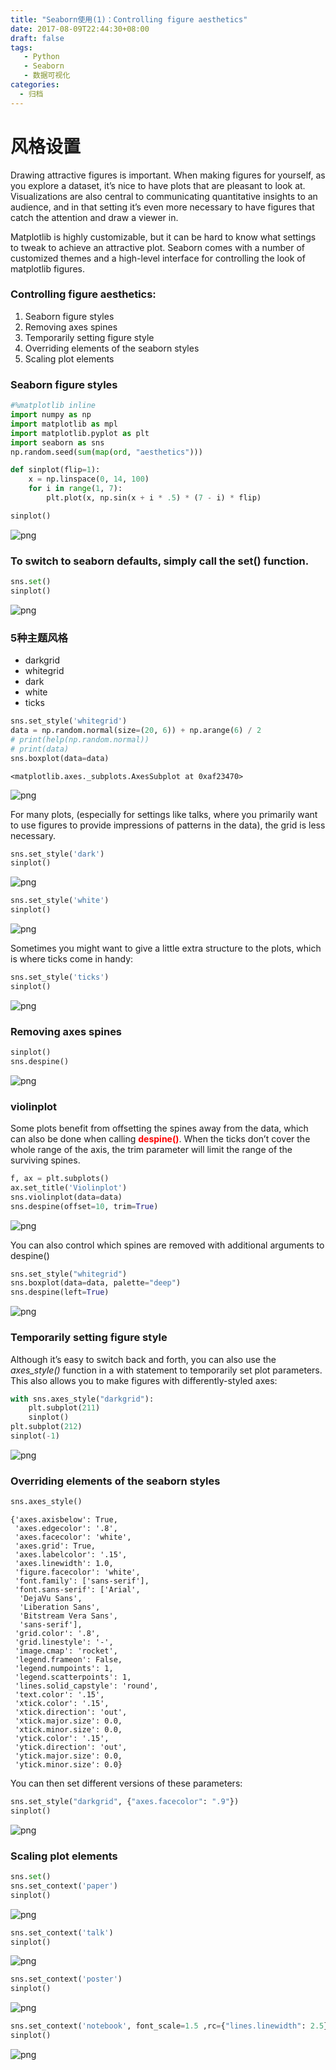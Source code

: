 ```yaml
---
title: "Seaborn使用(1)：Controlling figure aesthetics"
date: 2017-08-09T22:44:30+08:00
draft: false
tags: 
   - Python
   - Seaborn
   - 数据可视化
categories:
  - 归档
---
```

# 风格设置
Drawing attractive figures is important. When making figures for yourself, as you explore a dataset, it’s nice to have plots that are pleasant to look at. Visualizations are also central to communicating quantitative insights to an audience, and in that setting it’s even more necessary to have figures that catch the attention and draw a viewer in.

<!--more-->

Matplotlib is highly customizable, but it can be hard to know what settings to tweak to achieve an attractive plot. Seaborn comes with a number of customized themes and a high-level interface for controlling the look of matplotlib figures.

### Controlling figure aesthetics:
1. Seaborn figure styles
2. Removing axes spines
3. Temporarily setting figure style
4. Overriding elements of the seaborn styles
5. Scaling plot elements



### Seaborn figure styles


```python
#%matplotlib inline
import numpy as np
import matplotlib as mpl
import matplotlib.pyplot as plt
import seaborn as sns
np.random.seed(sum(map(ord, "aesthetics")))
```


```python
def sinplot(flip=1):
    x = np.linspace(0, 14, 100)
    for i in range(1, 7):
        plt.plot(x, np.sin(x + i * .5) * (7 - i) * flip)
```


```python
sinplot()
```


![png](../output_4_0.png)


### To switch to seaborn defaults, simply call the set() function. ###


```python
sns.set()
sinplot()
```


![png](../output_6_0.png)


### 5种主题风格 ###
* darkgrid
* whitegrid
* dark
* white
* ticks


```python
sns.set_style('whitegrid')
data = np.random.normal(size=(20, 6)) + np.arange(6) / 2
# print(help(np.random.normal))
# print(data)
sns.boxplot(data=data)
```




    <matplotlib.axes._subplots.AxesSubplot at 0xaf23470>




![png](../output_8_1.png)


For many plots, (especially for settings like talks, where you primarily want to use figures to provide impressions of patterns in the data), the grid is less necessary.


```python
sns.set_style('dark')
sinplot()
```


![png](../output_10_0.png)



```python
sns.set_style('white')
sinplot()
```


![png](../output_11_0.png)


Sometimes you might want to give a little extra structure to the plots, which is where ticks come in handy:


```python
sns.set_style('ticks')
sinplot()
```


![png](../output_13_0.png)


### Removing axes spines ###


```python
sinplot()
sns.despine()
```


![png](../output_15_0.png)


### violinplot

Some plots benefit from offsetting the spines away from the data, which can also be done when calling **<font color='red'>despine()</font>**. When the ticks don’t cover the whole range of the axis, the trim parameter will limit the range of the surviving spines.


```python
f, ax = plt.subplots()
ax.set_title('Violinplot')
sns.violinplot(data=data)
sns.despine(offset=10, trim=True)
```


![png](../output_18_0.png)


You can also control which spines are removed with additional arguments to despine()


```python
sns.set_style("whitegrid")
sns.boxplot(data=data, palette="deep")
sns.despine(left=True)
```


![png](../output_20_0.png)


### Temporarily setting figure style
Although it’s easy to switch back and forth, you can also use the *axes_style()* function in a with statement to temporarily set plot parameters. This also allows you to make figures with differently-styled axes:


```python
with sns.axes_style("darkgrid"):
    plt.subplot(211)
    sinplot()
plt.subplot(212)
sinplot(-1)
```


![png](../output_22_0.png)


### Overriding elements of the seaborn styles


```python
sns.axes_style()
```




    {'axes.axisbelow': True,
     'axes.edgecolor': '.8',
     'axes.facecolor': 'white',
     'axes.grid': True,
     'axes.labelcolor': '.15',
     'axes.linewidth': 1.0,
     'figure.facecolor': 'white',
     'font.family': ['sans-serif'],
     'font.sans-serif': ['Arial',
      'DejaVu Sans',
      'Liberation Sans',
      'Bitstream Vera Sans',
      'sans-serif'],
     'grid.color': '.8',
     'grid.linestyle': '-',
     'image.cmap': 'rocket',
     'legend.frameon': False,
     'legend.numpoints': 1,
     'legend.scatterpoints': 1,
     'lines.solid_capstyle': 'round',
     'text.color': '.15',
     'xtick.color': '.15',
     'xtick.direction': 'out',
     'xtick.major.size': 0.0,
     'xtick.minor.size': 0.0,
     'ytick.color': '.15',
     'ytick.direction': 'out',
     'ytick.major.size': 0.0,
     'ytick.minor.size': 0.0}



You can then set different versions of these parameters:


```python
sns.set_style("darkgrid", {"axes.facecolor": ".9"})
sinplot()
```


![png](../output_26_0.png)


### Scaling plot elements


```python
sns.set()
sns.set_context('paper')
sinplot()
```


![png](../output_28_0.png)



```python
sns.set_context('talk')
sinplot()
```


![png](../output_29_0.png)



```python
sns.set_context('poster')
sinplot()
```


![png](../output_30_0.png)



```python
sns.set_context('notebook', font_scale=1.5 ,rc={"lines.linewidth": 2.5})
sinplot()
```


![png](../output_31_0.png)

